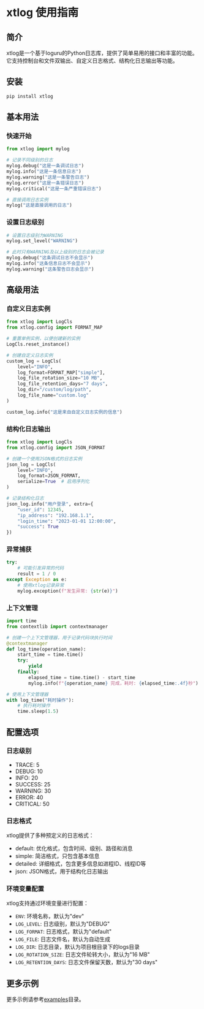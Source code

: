 # xtlog 使用指南

## 简介

xtlog是一个基于loguru的Python日志库，提供了简单易用的接口和丰富的功能。它支持控制台和文件双输出、自定义日志格式、结构化日志输出等功能。

## 安装

```bash
pip install xtlog
```

## 基本用法

### 快速开始

```python
from xtlog import mylog

# 记录不同级别的日志
mylog.debug("这是一条调试日志")
mylog.info("这是一条信息日志")
mylog.warning("这是一条警告日志")
mylog.error("这是一条错误日志")
mylog.critical("这是一条严重错误日志")

# 直接调用日志实例
mylog("这是直接调用的日志")
```

### 设置日志级别

```python
# 设置日志级别为WARNING
mylog.set_level("WARNING")

# 此时只有WARNING及以上级别的日志会被记录
mylog.debug("这条调试日志不会显示")
mylog.info("这条信息日志不会显示")
mylog.warning("这条警告日志会显示")
```

## 高级用法

### 自定义日志实例

```python
from xtlog import LogCls
from xtlog.config import FORMAT_MAP

# 重置单例实例，以便创建新的实例
LogCls.reset_instance()

# 创建自定义日志实例
custom_log = LogCls(
    level="INFO",
    log_format=FORMAT_MAP["simple"],
    log_file_rotation_size="10 MB",
    log_file_retention_days="7 days",
    log_dir="/custom/log/path",
    log_file_name="custom.log"
)

custom_log.info("这是来自自定义日志实例的信息")
```

### 结构化日志输出

```python
from xtlog import LogCls
from xtlog.config import JSON_FORMAT

# 创建一个使用JSON格式的日志实例
json_log = LogCls(
    level="INFO",
    log_format=JSON_FORMAT,
    serialize=True  # 启用序列化
)

# 记录结构化日志
json_log.info("用户登录", extra={
    "user_id": 12345,
    "ip_address": "192.168.1.1",
    "login_time": "2023-01-01 12:00:00",
    "success": True
})
```

### 异常捕获

```python
try:
    # 可能引发异常的代码
    result = 1 / 0
except Exception as e:
    # 使用xtlog记录异常
    mylog.exception(f"发生异常: {str(e)}")
```

### 上下文管理

```python
import time
from contextlib import contextmanager

# 创建一个上下文管理器，用于记录代码块执行时间
@contextmanager
def log_time(operation_name):
    start_time = time.time()
    try:
        yield
    finally:
        elapsed_time = time.time() - start_time
        mylog.info(f"{operation_name} 完成，耗时: {elapsed_time:.4f}秒")

# 使用上下文管理器
with log_time("耗时操作"):
    # 执行耗时操作
    time.sleep(1.5)
```

## 配置选项

### 日志级别

- TRACE: 5
- DEBUG: 10
- INFO: 20
- SUCCESS: 25
- WARNING: 30
- ERROR: 40
- CRITICAL: 50

### 日志格式

xtlog提供了多种预定义的日志格式：

- default: 优化格式，包含时间、级别、路径和消息
- simple: 简洁格式，只包含基本信息
- detailed: 详细格式，包含更多信息如进程ID、线程ID等
- json: JSON格式，用于结构化日志输出

### 环境变量配置

xtlog支持通过环境变量进行配置：

- `ENV`: 环境名称，默认为"dev"
- `LOG_LEVEL`: 日志级别，默认为"DEBUG"
- `LOG_FORMAT`: 日志格式，默认为"default"
- `LOG_FILE`: 日志文件名，默认为自动生成
- `LOG_DIR`: 日志目录，默认为项目根目录下的logs目录
- `LOG_ROTATION_SIZE`: 日志文件轮转大小，默认为"16 MB"
- `LOG_RETENTION_DAYS`: 日志文件保留天数，默认为"30 days"

## 更多示例

更多示例请参考[examples](../examples)目录。